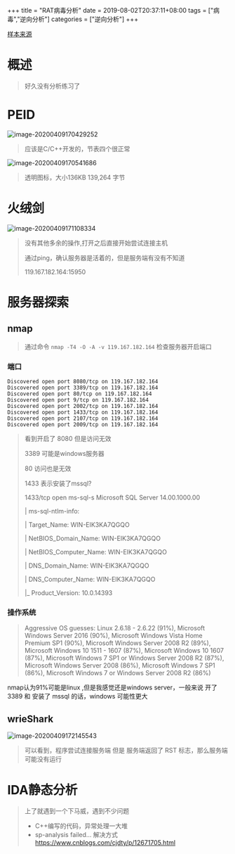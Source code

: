 +++
title = "RAT病毒分析"
date = 2019-08-02T20:37:11+08:00
tags = ["病毒","逆向分析"]
categories = ["逆向分析"]
+++

[样本来源](https://bbs.kafan.cn/thread-2178386-1-1.html)


# 概述

> 好久没有分析练习了



# PEID

![image-20200409170429252](https://qiniusave.xint.top/img/image-20200409170429252.png)

> 应该是C/C++开发的，节表四个很正常

![image-20200409170541686](https://qiniusave.xint.top/img/image-20200409170541686.png)

> 透明图标，大小136KB 139,264 字节



# 火绒剑

![image-20200409171108334](https://qiniusave.xint.top/img/image-20200409171108334.png)

>  没有其他多余的操作,打开之后直接开始尝试连接主机
>
> 通过ping，确认服务器是活着的，但是服务端有没有不知道
>
> 119.167.182.164:15950



# 服务器探索

## nmap

> 通过命令 `nmap -T4 -O -A -v 119.167.182.164` 检查服务器开启端口

### 端口

```shell
Discovered open port 8080/tcp on 119.167.182.164
Discovered open port 3389/tcp on 119.167.182.164
Discovered open port 80/tcp on 119.167.182.164
Discovered open port 9/tcp on 119.167.182.164
Discovered open port 2002/tcp on 119.167.182.164
Discovered open port 1433/tcp on 119.167.182.164
Discovered open port 2107/tcp on 119.167.182.164
Discovered open port 2009/tcp on 119.167.182.164
```

> 看到开启了 8080 但是访问无效
>
> 3389 可能是windows服务器
>
> 80 访问也是无效
>
> 1433 表示安装了mssql?
>
> 1433/tcp open  ms-sql-s   Microsoft SQL Server  14.00.1000.00
>
> | ms-sql-ntlm-info: 
>
> |   Target_Name: WIN-EIK3KA7QGQO
>
> |   NetBIOS_Domain_Name: WIN-EIK3KA7QGQO
>
> |   NetBIOS_Computer_Name: WIN-EIK3KA7QGQO
>
> |   DNS_Domain_Name: WIN-EIK3KA7QGQO
>
> |   DNS_Computer_Name: WIN-EIK3KA7QGQO
>
> |_  Product_Version: 10.0.14393

### 操作系统

> Aggressive OS guesses: Linux 2.6.18 - 2.6.22 (91%), Microsoft Windows Server 2016 (90%), Microsoft Windows Vista Home Premium SP1 (90%), Microsoft Windows Server 2008 R2 (89%), Microsoft Windows 10 1511 - 1607 (87%), Microsoft Windows 10 1607 (87%), Microsoft Windows 7 SP1 or Windows Server 2008 R2 (87%), Microsoft Windows Server 2008 (86%), Microsoft Windows 7 SP1 (86%), Microsoft Windows 7 or Windows Server 2008 R2 (86%)

nmap认为91%可能是linux ,但是我感觉还是windows server，一般来说 开了3389 和 安装了 mssql 的话，windows 可能性更大

## wrieShark

![image-20200409172145543](https://qiniusave.xint.top/img/image-20200409172145543.png)

> 可以看到，程序尝试连接服务端 但是 服务端返回了 RST 标志，那么服务端可能没有运行



# IDA静态分析

> 上了就遇到一个下马威，遇到不少问题
>
> + C++编写的代码，异常处理一大堆
> + sp-analysis failed...  解决方式<https://www.cnblogs.com/cjdty/p/12671705.html>



